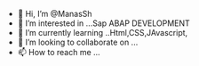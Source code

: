 - 👋 Hi, I’m @ManasSh
- 👀 I’m interested in ...Sap ABAP DEVELOPMENT
- 🌱 I’m currently learning ..Html,CSS,JAvascript,
- 💞️ I’m looking to collaborate on ...
- 📫 How to reach me ...

<!---
ManasSh/ManasSh is a ✨ special ✨ repository because its `README.md` (this file) appears on your GitHub profile.
You can click the Preview link to take a look at your changes.
--->
